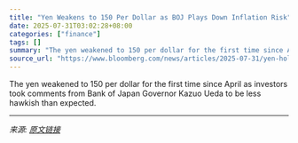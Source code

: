 ```yaml
---
title: "Yen Weakens to 150 Per Dollar as BOJ Plays Down Inflation Risk"
date: 2025-07-31T03:02:28+08:00
categories: ["finance"]
tags: []
summary: "The yen weakened to 150 per dollar for the first time since April as investors took comments from Bank of Japan Governor Kazuo Ueda to be less hawkish than expected."
source_url: "https://www.bloomberg.com/news/articles/2025-07-31/yen-holds-gains-after-boj-stands-pat-boosts-inflation-outlook"
---
```


The yen weakened to 150 per dollar for the first time since April as investors took comments from Bank of Japan Governor Kazuo Ueda to be less hawkish than expected.

---

*来源: [原文链接](https://www.bloomberg.com/news/articles/2025-07-31/yen-holds-gains-after-boj-stands-pat-boosts-inflation-outlook)*

